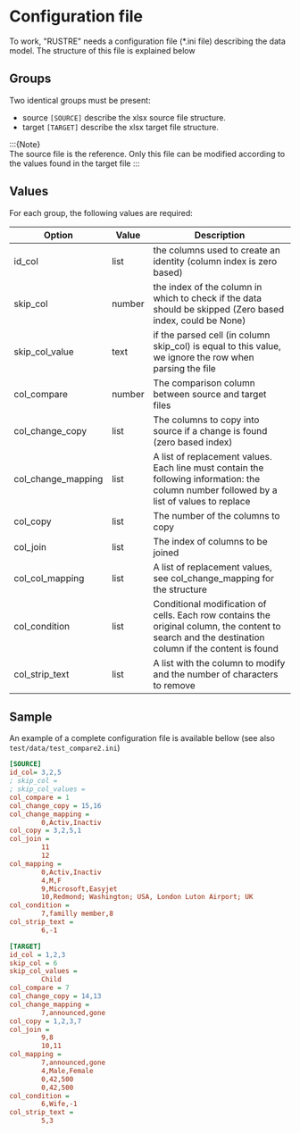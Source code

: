 # Configuration file

To work, "RUSTRE" needs a configuration file (*.ini file) describing the data model. 
The structure of this file is explained below

## Groups
Two identical groups must be present:

- source `[SOURCE]` describe the xlsx source file structure. 
- target `[TARGET]` describe the xlsx target file structure.

:::{Note}  
The source file is the reference. Only this file can be modified according to the values found in the target file
:::

## Values

For each group, the following values are required:

| Option             | Value  | Description                                                                                                                  |
|--------------------|--------|------------------------------------------------------------------------------------------------------------------------------|
| id_col             | list   | the columns used to create an identity (column index is zero based)                                                          |
| skip_col           | number | the index of the column in which to check if the data should be skipped (Zero based index, could be None)                    |
| skip_col_value     | text   | if the parsed cell (in column skip_col) is equal to this value, we ignore the row when parsing the file                      |
| col_compare        | number | The comparison column between source and target files                                                                        |
| col_change_copy    | list   | The columns to copy into source if a change is found (zero based index)                                                      |
| col_change_mapping | list   | A list of replacement values. Each line must contain the following information: the column number followed by a list of values to replace |
| col_copy           | list   | The number of the columns to copy                                                                                            |
| col_join           | list   | The index of columns to be joined                                                                                            |
| col_col_mapping    | list   | A list of replacement values, see col_change_mapping for the structure                                                       |
| col_condition      | list   | Conditional modification of cells. Each row contains the original column, the content to search and the destination column if the content is found                                                                                                                             |
| col_strip_text     | list   | A list with the column to modify and the number of characters to remove                                     |


## Sample


An example of a complete configuration file is available bellow (see also `test/data/test_compare2.ini`)

```ini
[SOURCE]
id_col= 3,2,5
; skip_col =
; skip_col_values =
col_compare = 1
col_change_copy = 15,16
col_change_mapping =
        0,Activ,Inactiv
col_copy = 3,2,5,1
col_join =
        11
        12
col_mapping =
        0,Activ,Inactiv
        4,M,F
        9,Microsoft,Easyjet
        10,Redmond; Washington; USA, London Luton Airport; UK
col_condition =
        7,familly member,8
col_strip_text =
        6,-1

[TARGET]
id_col = 1,2,3
skip_col = 6
skip_col_values =
        Child
col_compare = 7
col_change_copy = 14,13
col_change_mapping =
        7,announced,gone
col_copy = 1,2,3,7
col_join =
        9,8
        10,11
col_mapping =
        7,announced,gone
        4,Male,Female
        0,42,500
        0,42,500
col_condition =
        6,Wife,-1
col_strip_text =
        5,3
```






